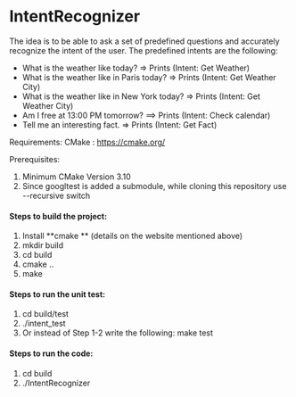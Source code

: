 # IntentRecognizer
The idea is to be able to ask a set of predefined questions and accurately recognize the intent of the user. The predefined intents are the following:

* What is the weather like today? => Prints (Intent: Get Weather)
* What is the weather like in Paris today? => Prints (Intent: Get Weather City)
* What is the weather like in New York today? => Prints (Intent: Get Weather City)
* Am I free at 13:00 PM tomorrow? ==> Prints (Intent: Check calendar)
* Tell me an interesting fact. => Prints (Intent: Get Fact)

Requirements:
CMake : https://cmake.org/

Prerequisites:
1. Minimum CMake Version 3.10
2. Since googltest is added a submodule, while cloning this repository use --recursive switch

#### Steps to build the project:

1. Install **cmake ** (details on the website mentioned above)
2. mkdir build
3. cd build
4. cmake ..
5. make

#### Steps to run the unit test:
1. cd build/test
2. ./intent_test
3. Or instead of Step 1-2 write the following: 
   make test 

#### Steps to run the code:
1. cd build
2. ./IntentRecognizer 

